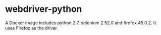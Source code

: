 # webdriver-python
A Docker image includes python 2.7, selenium 2.52.0 and firefox 45.0.2. It uses Firefox as the driver.
